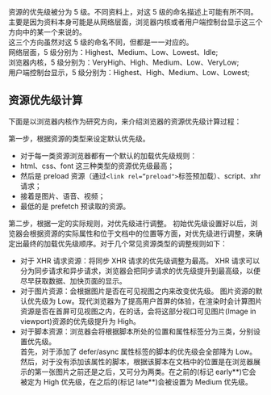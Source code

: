 资源的优先级被分为 5 级。不同资料上，对这 5 级的命名描述上可能有所不同。主要是因为资料本身可能是从网络层面，浏览器内核或者用户端控制台显示这三个方向中的某一个来说的。  
这三个方向虽然对这 5 级的命名不同，但都是一一对应的。  
网络层面，5 级分别为：Highest、Medium、Low、Lowest、Idle;  
浏览器内核，5 级分别为：VeryHigh、High、Medium、Low、VeryLow;  
用户端控制台显示，5 级分别为：Highest、High、Medium、Low、Lowest;

## 资源优先级计算

下面是以浏览器内核作为研究方向，来介绍浏览器的资源优先级计算过程：

第一步，根据资源的类型来设定默认优先级。

- 对于每一类资源浏览器都有一个默认的加载优先级规则：
- html、css、font 这三种类型的资源优先级最高；
- 然后是 preload 资源（通过`<link rel=“preload">`标签预加载）、script、xhr 请求；
- 接着是图片、语音、视频；
- 最低的是 prefetch 预读取的资源。

第二步，根据一定的实际规则，对优先级进行调整。
初始优先级设置好以后，浏览器会根据资源的实际属性和位于文档中的位置等方面，对优先级进行调整，来确定出最终的加载优先级顺序。对于几个常见资源类型的调整规则如下：

- 对于 XHR 请求资源：将同步 XHR 请求的优先级调整为最高。
  XHR 请求可以分为同步请求和异步请求，浏览器会把同步请求的优先级提升到最高级，以便尽早获取数据、加快页面的显示。
- 对于图片资源：会根据图片是否在可见视图之内来改变优先级。
  图片资源的默认优先级为 Low。现代浏览器为了提高用户首屏的体验，在渲染时会计算图片资源是否在首屏可见视图之内，在的话，会将这部分视口可见图片(Image in viewport)资源的优先级提升为 High。
- 对于脚本资源：浏览器会将根据脚本所处的位置和属性标签分为三类，分别设置优先级。  
  首先，对于添加了 defer/async 属性标签的脚本的优先级会全部降为 Low。  
  然后，对于没有添加该属性的脚本，根据该脚本在文档中的位置是在浏览器展示的第一张图片之前还是之后，又可分为两类。在之前的(标记 early**)它会被定为 High 优先级，在之后的(标记 late**)会被设置为 Medium 优先级。
